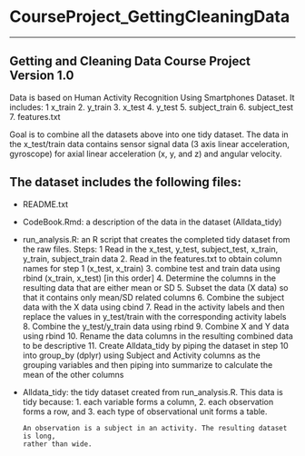# CourseProject_GettingCleaningData

----------------------------------------
Getting and Cleaning Data Course Project
Version 1.0
----------------------------------------

Data is based on Human Activity Recognition Using Smartphones Dataset. It includes:
    1 x_train
    2. y_train
    3. x_test
    4. y_test
    5. subject_train
    6. subject_test
    7. features.txt

Goal is to combine all the datasets above into one tidy dataset. The data in the
x_test/train data contains sensor signal data (3 axis linear acceleration, gyroscope)
for axial linear acceleration (x, y, and z) and angular velocity. 

The dataset includes the following files:
----------------------------------------

- README.txt

- CodeBook.Rmd: a description of the data in the dataset (Alldata_tidy)

- run_analysis.R: an R script that creates the completed tidy dataset from the raw files.
      Steps:
      1 Read in the x_test, y_test, subject_test, x_train, y_train, subject_train data
      2. Read in the features.txt to obtain column names for step 1 (x_test, x_train)
      3. combine test and train data using rbind (x_train, x_test) [in this order]
      4. Determine the columns in the resulting data that are either mean or SD
      5. Subset the data (X data) so that it contains only mean/SD related columns
      6. Combine the subject data with the X data using cbind
      7. Read in the activity labels and then replace the values in y_test/train
         with the corresponding activity labels
      8. Combine the y_test/y_train data using rbind
      9. Combine X and Y data using rbind
      10. Rename the data columns in the resulting combined data to be descriptive
      11. Create Alldata_tidy by piping the dataset in step 10 into group_by (dplyr)
          using Subject and Activity columns as the grouping variables and then
          piping into summarize to calculate the mean of the other columns

- Alldata_tidy: the tidy dataset created from run_analysis.R. This data is tidy because:
      1. each variable forms a column,
      2. each observation forms a row, and
      3. each type of observational unit forms 	a table.

      An observation is a subject in an activity. The resulting dataset is long,
      rather than wide.
